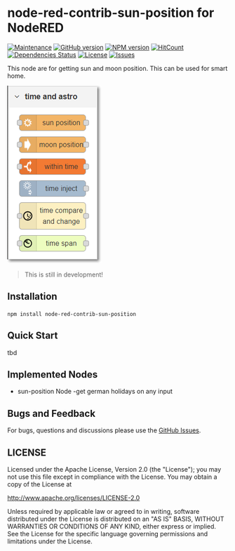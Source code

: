 # node-red-contrib-sun-position for NodeRED

[![Maintenance](https://img.shields.io/badge/Maintained%3F-yes-green.svg)](https://github.com/hypnos3/node-red-contrib-sun-position/graphs/commit-activity)
[![GitHub version](https://badge.fury.io/gh/Hypnos3%2Fnode-red-contrib-sun-position.svg)](https://github.com/hypnos3/node-red-contrib-sun-position)
[![NPM version](https://badge.fury.io/js/node-red-contrib-sun-position.svg)](http://badge.fury.io/js/node-red-contrib-sun-position)
[![HitCount](http://hits.dwyl.io/hypnos3/node-red-contrib-sun-position.svg)](http://hits.dwyl.io/hypnos3/node-red-contrib-sun-position)
[![Dependencies Status](https://david-dm.org/hypnos3/node-red-contrib-sun-position/status.svg)](https://david-dm.org/hypnos3/node-red-contrib-sun-position)
[![License](https://img.shields.io/badge/License-Apache%202.0-blue.svg)](https://opensource.org/licenses/Apache-2.0)
[![Issues](https://img.shields.io/github/issues/hypnos3/node-red-contrib-sun-position.svg?style=flat-square)](https://github.com/hypnos3/node-red-contrib-sun-position/issues)
<!-- [![JavaScript Style Guide](https://img.shields.io/badge/code_style-standard-brightgreen.svg)](https://standardjs.com) -->

This node are for getting sun and moon position. This can be used for smart home.

![nodes](images/appearance1.png?raw=true)

> This is still in development!

## Installation

`npm install node-red-contrib-sun-position`

## Quick Start

tbd

## Implemented Nodes

 * sun-position Node -get german holidays on any input

## Bugs and Feedback

For bugs, questions and discussions please use the
[GitHub Issues](https://github.com/Hypnos3/node-red-contrib-sun-position/issues).

## LICENSE

Licensed under the Apache License, Version 2.0 (the "License"); you may not use
this file except in compliance with the License. You may obtain a copy of the
License at

http://www.apache.org/licenses/LICENSE-2.0

Unless required by applicable law or agreed to in writing, software distributed
under the License is distributed on an "AS IS" BASIS, WITHOUT WARRANTIES OR
CONDITIONS OF ANY KIND, either express or implied. See the License for the
specific language governing permissions and limitations under the License.
